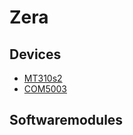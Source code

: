 # Zera


## Devices

- [MT310s2](./Devices/MT310s2/index.md)
- [COM5003](./Devices/COM5003/index.md)



## Softwaremodules


